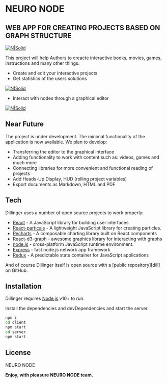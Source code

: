 # NEURO NODE
## WEB APP FOR CREATING PROJECTS BASED ON GRAPH STRUCTURE

[![N|Solid](https://raw.githubusercontent.com/Vsaveload/NeuroNode/main/Preview.png)](https://raw.githubusercontent.com/Vsaveload/NeuroNode/main/Preview.png)



This project will help Authors to creacte interactive books, movies, games, instructions and many other things.

- Create and edit your interactive projects
- Get statistics of the users solutions 

[![N|Solid](https://raw.githubusercontent.com/Vsaveload/NeuroNode/main/Statistic.jpg)](https://raw.githubusercontent.com/Vsaveload/NeuroNode/main/Statistic.jpg)
- Interact with nodes through a graphical editor

[![N|Solid](https://raw.githubusercontent.com/Vsaveload/NeuroNode/main/Connections.jpg)](https://raw.githubusercontent.com/Vsaveload/NeuroNode/main/Connections.jpg)
## Near Future
The project is under development. The minimal functionality of the application is now available. We plan to develop:
- Transferring the editor to the graphical interface
- Adding functionality to work with content such as: videos, games and much more
- Connecting libraries for more convenient and functional reading of projects
- Add Heads-Up Display, HUD (rolling project variables)
- Export documents as Markdown, HTML and PDF

## Tech

Dillinger uses a number of open source projects to work properly:

- [React] - A JavaScript library for building user interfaces
- [React-particals] - A lightweight JavaScript library for creating particles.
- [Recharts] - A composable charting library built on React components
- [React-d3-graph] - awesome  graphics library for interacting with graphs
- [node.js] - cross-platform JavaScript runtime environment.
- [Express] - fast node.js network app framework 
- [Redux] - A predictable state container for JavaScript applications


And of course Dillinger itself is open source with a [public repository][dill]
 on GitHub.

## Installation

Dillinger requires [Node.js](https://nodejs.org/) v10+ to run.

Install the dependencies and devDependencies and start the server.

```sh
npm i
cd client
npm start
cd server
npm start
```


## License

NEURO NODE

**Enjoy, with pleasure NEURO NODE team.**

[//]: # (These are reference links used in the body of this note and get stripped out when the markdown processor does its job. There is no need to format nicely because it shouldn't be seen. Thanks SO - http://stackoverflow.com/questions/4823468/store-comments-in-markdown-syntax)

   [React]: <https://reactjs.org/>
   [React-particals]: <https://www.npmjs.com/package/react-particles-js/>
   [React-d3-graph]: <https://danielcaldas.github.io/react-d3-graph/docs/>
   [node.js]: <http://nodejs.org/>
   [express]: <http://expressjs.com/>
   [Recharts]: <https://recharts.org/en-US/>
   [Redux]: <https://react-redux.js.org/>
  

   [PlDb]: <https://github.com/joemccann/dillinger/tree/master/plugins/dropbox/README.md>
   [PlGh]: <https://github.com/joemccann/dillinger/tree/master/plugins/github/README.md>
   [PlGd]: <https://github.com/joemccann/dillinger/tree/master/plugins/googledrive/README.md>
   [PlOd]: <https://github.com/joemccann/dillinger/tree/master/plugins/onedrive/README.md>
   [PlMe]: <https://github.com/joemccann/dillinger/tree/master/plugins/medium/README.md>
   [PlGa]: <https://github.com/RahulHP/dillinger/blob/master/plugins/googleanalytics/README.md>
